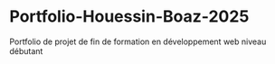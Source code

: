 # Portfolio-Houessin-Boaz-2025
Portfolio de projet de fin de formation en développement web niveau débutant 
